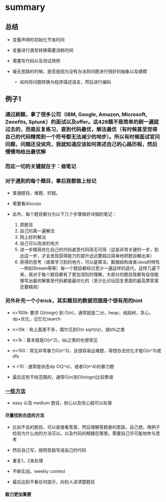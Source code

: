 # summary

## 总结

- 变量声明时初始化节省时间

- 变量进行类型转换需要消耗时间

- 需要写代码以及测试用例

- 毫无思路的时候，是否是因为没有办法将问题进行很好的抽象以及建模

    - 如何将问题转换为程序描述语言，然后进行编码

## 例子1

### 通过刷题，拿了很多公司（IBM, Google, Amazon, Microsoft, Zenefits, Splunk）的面试以及offer。这428题不是简单的刷一遍就过去的，而是反复练习，直到代码最优，解法最优（有时候甚至觉得自己的代码精简到一个符号都无法减少的地步）。所以有时候面试官问问题，问题还没说完，我就知道应该如何表述自己的心路历程，然后慢慢地给出最优解

### 而这一切的关键就在于：做笔记

### 对于遇到的每个题目，事后我都做上标记

- 普通题目，难题、好题。

- 需要看discuss

- 此外，每个题目都分为以下几个步骤做好详细的笔记：

    1. 原题目
    2. 自己的第一遍解法
    3. 网上好的解法
    4. 自己可以改进的地方
    5. 进一步精简优化自己的代码直至代码简无可简（这是非常关键的一步，到达这一步，才会发现获得能力的提升远远要超过简单地把题目解出来）
    6. 获得的思考（或者学习到的地方，可以是算法、数据结构或者Java的特性—例如Stream等等）每一个题目都经过至少一遍这样的迭代。这样几遍下来，我对于每个题目都有了更加深刻的理解，大部分的题目我都有自信能够写出最优解甚至代码都是最优化的（至少比论坛回复里面的最高票答案还要精简）

### 另外补充一个小trick，其实题目的数据范围是个很有用的hint

- n>100k: 要求 O(nlogn) 到 O(n)，通常就是二分，heap，线段树，贪心，dp+优化，记忆化search

- n>10k：和上面差不多，偶尔见到O(n sqrt(n))，或bfs之类

- n>1k：基本就是O(n^2)，dp之类的也很常见

- n>100：常见非常暴力O(n^3)，且很容易出难题，得想办法优化才能O(n^3)或dfs

- n >10：通常是状态dp O(2^n)，或者O(n^4)的暴力题

- 最后还有不给范围的，通常O(n)到O(nlogn)比较靠谱

### [一些方法](https://www.zhihu.com/question/31092580/answer/439473636)

- easy 以及 medium 题目，耐心以及信心就可以处理

#### 尽量找到合适的方法

- 比如不会的题目，可以直接看答案，然后理解答题者的思路，自己想，用例子检验为什么他的方法可以，以及代码的精髓在哪里。需要自己尽可能地参与思考

- 然后自己写，按照思路写成自己的代码

- 重复1，2来处理

- 不断实战，weekly contest

- 最后达到不看任何提示，向别人讲清楚题目

#### 毅力更加重要
